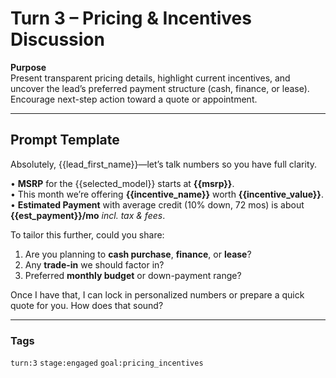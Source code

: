 # Turn 3 – Pricing & Incentives Discussion

**Purpose**  
Present transparent pricing details, highlight current incentives, and uncover the lead’s preferred payment structure (cash, finance, or lease). Encourage next-step action toward a quote or appointment.

---

## Prompt Template  

Absolutely, {{lead_first_name}}—let’s talk numbers so you have full clarity.

• **MSRP** for the {{selected_model}} starts at **{{msrp}}**.  
• This month we’re offering **{{incentive_name}}** worth **{{incentive_value}}**.  
• **Estimated Payment** with average credit (10% down, 72 mos) is about **{{est_payment}}/mo** *incl. tax & fees*.

To tailor this further, could you share:  
1. Are you planning to **cash purchase**, **finance**, or **lease**?  
2. Any **trade-in** we should factor in?  
3. Preferred **monthly budget** or down-payment range?

Once I have that, I can lock in personalized numbers or prepare a quick quote for you. How does that sound?

---

### Tags  
`turn:3` `stage:engaged` `goal:pricing_incentives`
